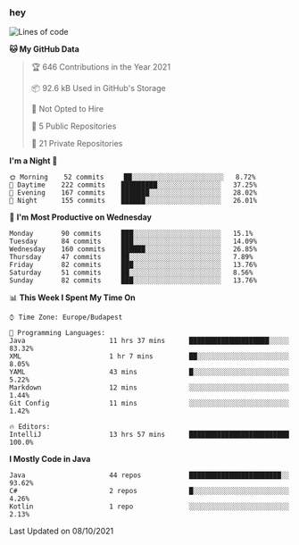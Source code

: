 ### hey

<!--START_SECTION:waka-->
![Lines of code](https://img.shields.io/badge/From%20Hello%20World%20I%27ve%20Written-457629%20lines%20of%20code-blue)

**🐱 My GitHub Data** 

> 🏆 646 Contributions in the Year 2021
 > 
> 📦 92.6 kB Used in GitHub's Storage 
 > 
> 🚫 Not Opted to Hire
 > 
> 📜 5 Public Repositories 
 > 
> 🔑 21 Private Repositories  
 > 
**I'm a Night 🦉** 

```text
🌞 Morning    52 commits     ██░░░░░░░░░░░░░░░░░░░░░░░   8.72% 
🌆 Daytime    222 commits    █████████░░░░░░░░░░░░░░░░   37.25% 
🌃 Evening    167 commits    ███████░░░░░░░░░░░░░░░░░░   28.02% 
🌙 Night      155 commits    ██████░░░░░░░░░░░░░░░░░░░   26.01%

```
📅 **I'm Most Productive on Wednesday** 

```text
Monday       90 commits     ███░░░░░░░░░░░░░░░░░░░░░░   15.1% 
Tuesday      84 commits     ███░░░░░░░░░░░░░░░░░░░░░░   14.09% 
Wednesday    160 commits    ██████░░░░░░░░░░░░░░░░░░░   26.85% 
Thursday     47 commits     ██░░░░░░░░░░░░░░░░░░░░░░░   7.89% 
Friday       82 commits     ███░░░░░░░░░░░░░░░░░░░░░░   13.76% 
Saturday     51 commits     ██░░░░░░░░░░░░░░░░░░░░░░░   8.56% 
Sunday       82 commits     ███░░░░░░░░░░░░░░░░░░░░░░   13.76%

```


📊 **This Week I Spent My Time On** 

```text
⌚︎ Time Zone: Europe/Budapest

💬 Programming Languages: 
Java                     11 hrs 37 mins      ████████████████████░░░░░   83.32% 
XML                      1 hr 7 mins         ██░░░░░░░░░░░░░░░░░░░░░░░   8.05% 
YAML                     43 mins             █░░░░░░░░░░░░░░░░░░░░░░░░   5.22% 
Markdown                 12 mins             ░░░░░░░░░░░░░░░░░░░░░░░░░   1.44% 
Git Config               11 mins             ░░░░░░░░░░░░░░░░░░░░░░░░░   1.42%

🔥 Editors: 
IntelliJ                 13 hrs 57 mins      █████████████████████████   100.0%

```

**I Mostly Code in Java** 

```text
Java                     44 repos            ███████████████████████░░   93.62% 
C#                       2 repos             █░░░░░░░░░░░░░░░░░░░░░░░░   4.26% 
Kotlin                   1 repo              ░░░░░░░░░░░░░░░░░░░░░░░░░   2.13%

```



 Last Updated on 08/10/2021
<!--END_SECTION:waka-->
